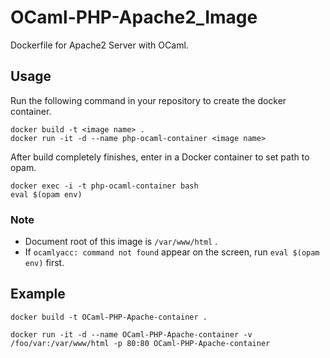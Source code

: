 # OCaml-PHP-Apache2_Image
Dockerfile for Apache2 Server with OCaml. 

## Usage
Run the following command in your repository to create the docker container.
```
docker build -t <image name> .
docker run -it -d --name php-ocaml-container <image name>
```

After build completely finishes, enter in a Docker container to set path to opam.
```
docker exec -i -t php-ocaml-container bash
eval $(opam env)
```

### Note
- Document root of this image is `/var/www/html` .
- If `ocamlyacc: command not found` appear on the screen, run `eval $(opam env)` first.

## Example
```
docker build -t OCaml-PHP-Apache-container .

docker run -it -d --name OCaml-PHP-Apache-container -v /foo/var:/var/www/html -p 80:80 OCaml-PHP-Apache-container
```
